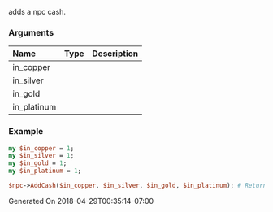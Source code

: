 adds a npc cash.
### Arguments
**Name**|**Type**|**Description**
:---|:---|:---
in_copper||
in_silver||
in_gold||
in_platinum||

### Example

```perl
my $in_copper = 1;
my $in_silver = 1;
my $in_gold = 1;
my $in_platinum = 1;

$npc->AddCash($in_copper, $in_silver, $in_gold, $in_platinum); # Returns void
```


Generated On 2018-04-29T00:35:14-07:00